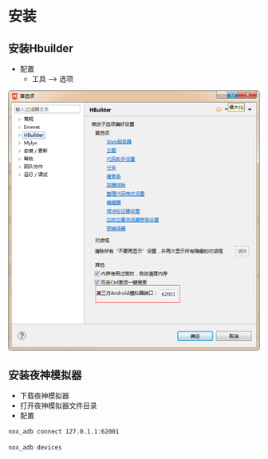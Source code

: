 # 安装
## 安装Hbuilder
- 配置
  - 工具 --> 选项

![Hbuilder](amWiki/images/Hbuilder.png)

## 安装夜神模拟器
- 下载夜神模拟器
- 打开夜神模拟器文件目录
- 配置

```
nox_adb connect 127.0.1.1:62001

nox_adb devices
```
